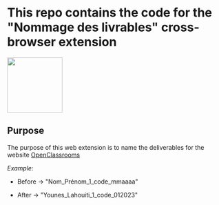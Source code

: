 # **This repo contains the code for the "Nommage des livrables" cross-browser extension**
<a href="https://chrome.google.com/webstore/detail/nommages-des-livrables/keameojhjfplflkgoagidmoccfhbcbfb?hl=fr"><img src="../Nommage-de-livrables/images/Logo_deliverables.png" height="128" width="128"/>
</a>



## Purpose

The purpose of this web extension is to name the deliverables for the website [OpenClassrooms](www.openclassrooms.com)

*Example:*

- Before → "Nom_Prénom_1_code_mmaaaa"

- After → "Younes_Lahouiti_1_code_012023"